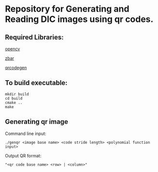 # Repository for Generating and Reading DIC images using qr codes.

## Required Libraries:

[opencv](https://github.com/opencv/opencv)

[zbar](https://github.com/ZBar/ZBar)

[qrcodegen](https://www.nayuki.io/page/qr-code-generator-library)


## To build executable:
```
mkdir build
cd build
cmake ..
make
```

## Generating qr image

Command line input:
```
./genqr <image base name> <code stride length> <polynomial function input>
```

Output QR format:
```
"<qr code base name> <row> | <column>"
```
